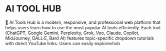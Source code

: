 # AI TOOL HUB
🚀 AI Tools Hub is a modern, responsive, and professional web platform that helps users learn how to use the most popular AI tools efficiently. Each tool (ChatGPT, Google Gemini, Perplexity, Grok, Veo, Claude, Copilot, MidJourney, DALL·E, Bard AI) features topic-specific dropdown tutorials with direct YouTube links. Users can easily explorevhvb
